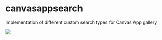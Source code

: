 # canvasappsearch
Implementation of different custom search types for Canvas App gallery

![](https://github.com/addison-bain-je/canvasappsearch/SearchTypes.gif)
